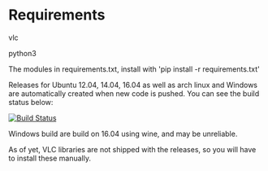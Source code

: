 # Requirements

vlc

python3

The modules in requirements.txt, install with 'pip install -r requirements.txt'

Releases for Ubuntu 12.04, 14.04, 16.04 as well as arch linux and Windows are automatically created when new code is pushed.
You can see the build status below:

[![Build Status](https://travis-ci.org/StefanRvO/PyJeopardy.svg?branch=master)](https://travis-ci.org/StefanRvO/PyJeopardy)

Windows build are build on 16.04 using wine, and may be unreliable.

As of yet, VLC libraries are not shipped with the releases, so you will have to install these manually.

